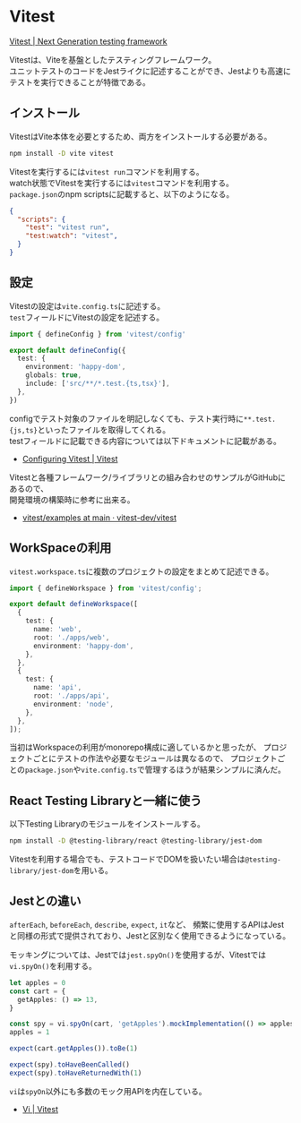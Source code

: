 # Vitest

[Vitest | Next Generation testing framework](https://vitest.dev/)

Vitestは、Viteを基盤としたテスティングフレームワーク。  
ユニットテストのコードをJestライクに記述することができ、Jestよりも高速にテストを実行できることが特徴である。

## インストール

VitestはVite本体を必要とするため、両方をインストールする必要がある。

```bash
npm install -D vite vitest
```

Vitestを実行するには`vitest run`コマンドを利用する。  
watch状態でVitestを実行するには`vitest`コマンドを利用する。  
`package.json`のnpm scriptsに記載すると、以下のようになる。

```json
{
  "scripts": {
    "test": "vitest run",
    "test:watch": "vitest",
  }
}
```

## 設定

Vitestの設定は`vite.config.ts`に記述する。  
`test`フィールドにVitestの設定を記述する。

```TypeScript
import { defineConfig } from 'vitest/config'

export default defineConfig({
  test: {
    environment: 'happy-dom',
    globals: true,
    include: ['src/**/*.test.{ts,tsx}'],
  },
})
```

configでテスト対象のファイルを明記しなくても、テスト実行時に`**.test.{js,ts}`といったファイルを取得してくれる。  
testフィールドに記載できる内容については以下ドキュメントに記載がある。  

- [Configuring Vitest | Vitest](https://vitest.dev/config/)

Vitestと各種フレームワーク/ライブラリとの組み合わせのサンプルがGitHubにあるので、  
開発環境の構築時に参考に出来る。

- [vitest/examples at main · vitest-dev/vitest](https://github.com/vitest-dev/vitest/tree/main/examples)

## WorkSpaceの利用

`vitest.workspace.ts`に複数のプロジェクトの設定をまとめて記述できる。

```TypeScript
import { defineWorkspace } from 'vitest/config';

export default defineWorkspace([
  {
    test: {
      name: 'web',
      root: './apps/web',
      environment: 'happy-dom',
    },
  },
  {
    test: {
      name: 'api',
      root: './apps/api',
      environment: 'node',
    },
  },
]);
```

当初はWorkspaceの利用がmonorepo構成に適しているかと思ったが、
プロジェクトごとにテストの作法や必要なモジュールは異なるので、
プロジェクトごとの`package.json`や`vite.config.ts`で管理するほうが結果シンプルに済んだ。

## React Testing Libraryと一緒に使う

以下Testing Libraryのモジュールをインストールする。

```bash
npm install -D @testing-library/react @testing-library/jest-dom
```

Vitestを利用する場合でも、テストコードでDOMを扱いたい場合は`@testing-library/jest-dom`を用いる。

## Jestとの違い

`afterEach`, `beforeEach`, `describe`, `expect`, `it`など、
頻繁に使用するAPIはJestと同様の形式で提供されており、Jestと区別なく使用できるようになっている。

モッキングについては、Jestでは`jest.spyOn()`を使用するが、Vitestでは`vi.spyOn()`を利用する。  

```TypeScript
let apples = 0
const cart = {
  getApples: () => 13,
}

const spy = vi.spyOn(cart, 'getApples').mockImplementation(() => apples)
apples = 1

expect(cart.getApples()).toBe(1)

expect(spy).toHaveBeenCalled()
expect(spy).toHaveReturnedWith(1)
```

`vi`は`spyOn`以外にも多数のモック用APIを内在している。

- [Vi | Vitest](https://vitest.dev/api/vi.html#vi-spyon)
